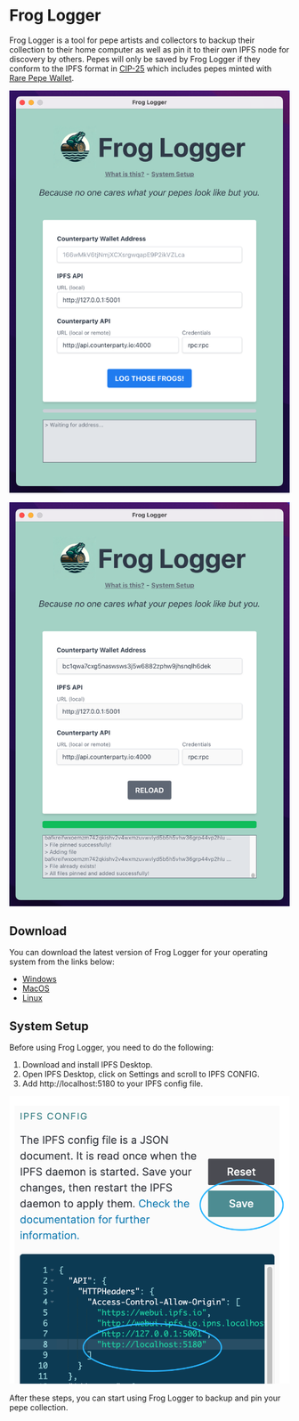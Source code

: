 # Frog Logger

Frog Logger is a tool for pepe artists and collectors to backup their collection to their home computer as well as pin it to their own IPFS node for discovery by others. Pepes will only be saved by Frog Logger if they conform to the IPFS format in [CIP-25](https://github.com/CounterpartyXCP/cips/blob/master/cip-0025.md#ipfs-format) which includes pepes minted with [Rare Pepe Wallet](https://rarepepewallet.wtf/).

![screenshot](./public/screenshot-1.png)

![screenshot](./public/screenshot-2.png)

## Download
You can download the latest version of Frog Logger for your operating system from the links below:

- [Windows](./release/FrogLogger-Setup.exe)
- [MacOS](./release/FrogLogger.dmg)
- [Linux](./release/FrogLogger.AppImage)

## System Setup

Before using Frog Logger, you need to do the following:

1. Download and install IPFS Desktop.
2. Open IPFS Desktop, click on Settings and scroll to IPFS CONFIG.
3. Add http://localhost:5180 to your IPFS config file.

![IPFS Config Screen](./src/assets/ipfs-config-screen.png)

After these steps, you can start using Frog Logger to backup and pin your pepe collection.

